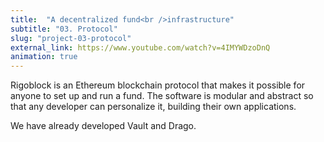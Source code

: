```yaml
---
title:  "A decentralized fund<br />infrastructure"
subtitle: "03. Protocol"
slug: "project-03-protocol"
external_link: https://www.youtube.com/watch?v=4IMYWDzoDnQ
animation: true
---
```


Rigoblock is an Ethereum blockchain protocol that makes it possible for anyone to set up and run a fund.
The software is modular and abstract so that any developer can personalize it, building their own applications.

We have already developed Vault and Drago.
